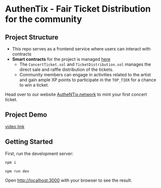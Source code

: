 # AuthenTix - Fair Ticket Distribution for the community

## Project Structure

- This repo serves as a frontend service where users can interact with contracts
- **Smart contracts** for the project is managed [here](https://github.com/neerajnerlekar/authentix-ethtoronto)
  - The `ConcertTicket.sol` and `TicketDistribution.sol` manages the direct sale and raffle distribution of the tickets.
  - Community members can engage in activities related to the artist and gain ample XP points to participate in the `TOP_TIER` for a chance to win a ticket.

Head over to our website [AutheNTix.network](https://www.authentix.network) to mint your first concert ticket.

## Project Demo
[video link](https://drive.google.com/file/d/1v5456y20TfjA2VpDT4t7S39BokTmCMLn/view?usp=sharing)

## Getting Started

First, run the development server:

```bash
npm i

npm run dev
```

Open [http://localhost:3000](http://localhost:3000) with your browser to see the result.


